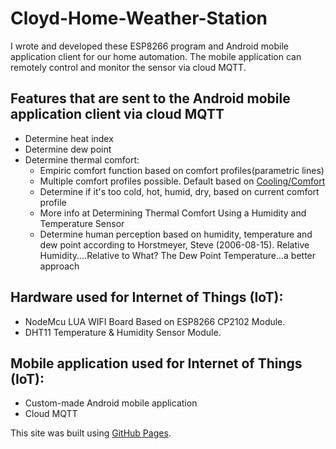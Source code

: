 # Cloyd-Home-Weather-Station
I wrote and developed these ESP8266 program and Android mobile application client for our home automation. The mobile application can remotely control and monitor the sensor via cloud MQTT.

## Features that are sent to the Android mobile application client via cloud MQTT
- Determine heat index
- Determine dew point
- Determine thermal comfort:
  - Empiric comfort function based on comfort profiles(parametric lines)
  - Multiple comfort profiles possible. Default based on [Cooling/Comfort](https://c03.apogee.net/contentplayer/?coursetype=ces&utilityid=duquesnelight&id=1347)
  - Determine if it's too cold, hot, humid, dry, based on current comfort profile
  - More info at Determining Thermal Comfort Using a Humidity and Temperature Sensor
  - Determine human perception based on humidity, temperature and dew point according to Horstmeyer, Steve (2006-08-15). Relative Humidity....Relative to What? The Dew Point Temperature...a better approach

## Hardware used for Internet of Things (IoT):
* NodeMcu LUA WIFI Board Based on ESP8266 CP2102 Module.
* DHT11 Temperature & Humidity Sensor Module.

## Mobile application used for Internet of Things (IoT):
- Custom-made Android mobile application
- Cloud MQTT

This site was built using [GitHub Pages](https://pages.github.com/).